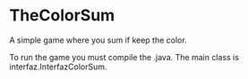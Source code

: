 # TheColorSum
A simple game where you sum if keep the color.

To run the game you must compile the .java. The main class is interfaz.InterfazColorSum.
